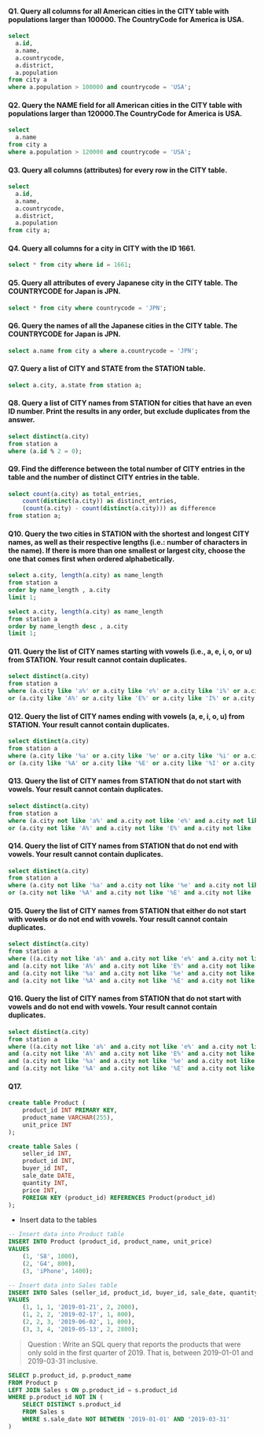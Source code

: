 
#### Q1. Query all columns for all American cities in the CITY table with populations larger than 100000. The CountryCode for America is USA.
```sql
select          
  a.id,
  a.name,
  a.countrycode,
  a.district,
  a.population
from city a
where a.population > 100000 and countrycode = 'USA';
```

#### Q2. Query the NAME field for all American cities in the CITY table with populations larger than 120000.The CountryCode for America is USA.
```sql
select 
  a.name
from city a
where a.population > 120000 and countrycode = 'USA';
```

#### Q3. Query all columns (attributes) for every row in the CITY table.
```sql
select 
  a.id,
  a.name,
  a.countrycode,
  a.district,
  a.population
from city a;
```

#### Q4. Query all columns for a city in CITY with the ID 1661.
```sql
select * from city where id = 1661;
```

#### Q5. Query all attributes of every Japanese city in the CITY table. The COUNTRYCODE for Japan is JPN.
```sql
select * from city where countrycode = 'JPN';
```

#### Q6. Query the names of all the Japanese cities in the CITY table. The COUNTRYCODE for Japan is JPN.
```sql
select a.name from city a where a.countrycode = 'JPN';
```

#### Q7. Query a list of CITY and STATE from the STATION table.
```sql
select a.city, a.state from station a;
```

#### Q8. Query a list of CITY names from STATION for cities that have an even ID number. Print the results in any order, but exclude duplicates from the answer.
```sql
select distinct(a.city)
from station a
where (a.id % 2 = 0);
```

#### Q9. Find the difference between the total number of CITY entries in the table and the number of distinct CITY entries in the table.
```sql
select count(a.city) as total_entries,
    count(distinct(a.city)) as distinct_entries,
    (count(a.city) - count(distinct(a.city))) as difference
from station a;
```

#### Q10. Query the two cities in STATION with the shortest and longest CITY names, as well as their respective lengths (i.e.: number of characters in the name). If there is more than one smallest or largest city, choose the one that comes first when ordered alphabetically.
```sql
select a.city, length(a.city) as name_length
from station a
order by name_length , a.city 
limit 1;

select a.city, length(a.city) as name_length
from station a
order by name_length desc , a.city 
limit 1;
```

#### Q11. Query the list of CITY names starting with vowels (i.e., a, e, i, o, or u) from STATION. Your result cannot contain duplicates.
```sql
select distinct(a.city)
from station a
where (a.city like 'a%' or a.city like 'e%' or a.city like 'i%' or a.city like 'o%' or a.city like 'u%')
or (a.city like 'A%' or a.city like 'E%' or a.city like 'I%' or a.city like 'O%' or a.city like 'U%');
```

#### Q12. Query the list of CITY names ending with vowels (a, e, i, o, u) from STATION. Your result cannot contain duplicates.
```sql
select distinct(a.city)
from station a
where (a.city like '%a' or a.city like '%e' or a.city like '%i' or a.city like '%o' or a.city like '%u')
or (a.city like '%A' or a.city like '%E' or a.city like '%I' or a.city like '%O' or a.city like '%U');
```

#### Q13. Query the list of CITY names from STATION that do not start with vowels. Your result cannot contain duplicates.
```sql
select distinct(a.city)
from station a
where (a.city not like 'a%' and a.city not like 'e%' and a.city not like 'i%' and a.city not like 'o%' and a.city not like 'u%')
or (a.city not like 'A%' and a.city not like 'E%' and a.city not like 'I%' and a.city not like 'O%' and a.city not like 'U%');
```

#### Q14. Query the list of CITY names from STATION that do not end with vowels. Your result cannot contain duplicates.
```sql
select distinct(a.city)
from station a
where (a.city not like '%a' and a.city not like '%e' and a.city not like '%i' and a.city not like '%o' and a.city not like '%u')
or (a.city not like '%A' and a.city not like '%E' and a.city not like '%I' and a.city not like '%O' and a.city not like '%U');
```

#### Q15. Query the list of CITY names from STATION that either do not start with vowels or do not end with vowels. Your result cannot contain duplicates.
```sql
select distinct(a.city)
from station a
where ((a.city not like 'a%' and a.city not like 'e%' and a.city not like 'i%' and a.city not like 'o%' and a.city not like 'u%')
and (a.city not like 'A%' and a.city not like 'E%' and a.city not like 'I%' and a.city not like 'O%' and a.city not like 'U%')
and (a.city not like '%a' and a.city not like '%e' and a.city not like '%i' and a.city not like '%o' and a.city not like '%u')
and (a.city not like '%A' and a.city not like '%E' and a.city not like '%I' and a.city not like '%O' and a.city not like '%U'));
```

#### Q16. Query the list of CITY names from STATION that do not start with vowels and do not end with vowels. Your result cannot contain duplicates.
```sql
select distinct(a.city)
from station a
where ((a.city not like 'a%' and a.city not like 'e%' and a.city not like 'i%' and a.city not like 'o%' and a.city not like 'u%')
and (a.city not like 'A%' and a.city not like 'E%' and a.city not like 'I%' and a.city not like 'O%' and a.city not like 'U%')
and (a.city not like '%a' and a.city not like '%e' and a.city not like '%i' and a.city not like '%o' and a.city not like '%u')
and (a.city not like '%A' and a.city not like '%E' and a.city not like '%I' and a.city not like '%O' and a.city not like '%U'));
```
#### Q17.
```sql
create table Product (
    product_id INT PRIMARY KEY,
    product_name VARCHAR(255),
    unit_price INT
);

create table Sales (
    seller_id INT,
    product_id INT,
    buyer_id INT,
    sale_date DATE,
    quantity INT,
    price INT,
    FOREIGN KEY (product_id) REFERENCES Product(product_id)
);
```
* Insert data to the tables
```sql
-- Insert data into Product table
INSERT INTO Product (product_id, product_name, unit_price)
VALUES
    (1, 'S8', 1000),
    (2, 'G4', 800),
    (3, 'iPhone', 1400);

-- Insert data into Sales table
INSERT INTO Sales (seller_id, product_id, buyer_id, sale_date, quantity, price)
VALUES
    (1, 1, 1, '2019-01-21', 2, 2000),
    (1, 2, 2, '2019-02-17', 1, 800),
    (2, 2, 3, '2019-06-02', 1, 800),
    (3, 3, 4, '2019-05-13', 2, 2800);
```
> Question : Write an SQL query that reports the products that were only sold in the first quarter of 2019. That is,
between 2019-01-01 and 2019-03-31 inclusive.
```sql
SELECT p.product_id, p.product_name
FROM Product p
LEFT JOIN Sales s ON p.product_id = s.product_id
WHERE p.product_id NOT IN (
    SELECT DISTINCT s.product_id
    FROM Sales s
    WHERE s.sale_date NOT BETWEEN '2019-01-01' AND '2019-03-31'
)
```

